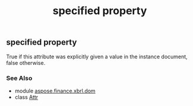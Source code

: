 ﻿---
title: specified property
second_title: Aspose.Finance for Python via .NET API References
description: 
type: docs
weight: 80
url: /python-net/aspose.finance.xbrl.dom/attr/specified/
is_root: false
---

## specified property


True if this attribute was explicitly given a value in the instance document, false otherwise.

### See Also
* module [aspose.finance.xbrl.dom](../../)
* class [Attr](/finance/python-net/aspose.finance.xbrl.dom/attr)
